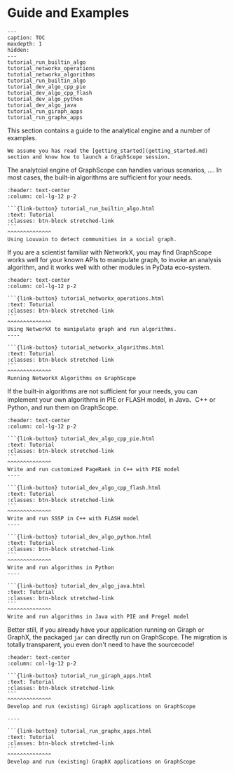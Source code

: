# Guide and Examples

```{toctree} arguments
---
caption: TOC
maxdepth: 1
hidden: 
---
tutorial_run_builtin_algo
tutorial_networkx_operations
tutotial_networkx_algorithms
tutorial_run_builtin_algo
tutorial_dev_algo_cpp_pie
tutorial_dev_algo_cpp_flash
tutorial_dev_algo_python
tutorial_dev_algo_java
tutorial_run_giraph_apps
tutorial_run_graphx_apps
```


This section contains a guide to the analytical engine and a number of examples.

```{tip}
We assume you has read the [getting_started](getting_started.md) section and know how to launch a GraphScope session.
```

The analytcial engine of GraphScope can handles various scenarios, .... In most cases, the built-in algorithms are sufficient for your needs.

````{panels}
:header: text-center
:column: col-lg-12 p-2

```{link-button} tutorial_run_builtin_algo.html
:text: Tutorial
:classes: btn-block stretched-link
```
^^^^^^^^^^^^^^
Using Louvain to detect communities in a social graph.
````

If you are a scientist familiar with NetworkX, you may find GraphScope works well for your known APIs to manipulate graph, to invoke an analysis algorithm, and it works well with other modules in PyData eco-system.

````{panels}
:header: text-center
:column: col-lg-12 p-2

```{link-button} tutorial_networkx_operations.html
:text: Toturial
:classes: btn-block stretched-link 
```
^^^^^^^^^^^^^^
Using NetworkX to manipulate graph and run algorithms.
---- 

```{link-button} tutorial_networkx_algorithms.html
:text: Toturial
:classes: btn-block stretched-link 
```
^^^^^^^^^^^^^^
Running NetworkX Algorithms on GraphScope
````

If the built-in algorithms are not sufficient for your needs, you can implement your own algorithms in PIE or FLASH model, in Java、C++ or Python, and run them on GraphScope.

````{panels}
:header: text-center
:column: col-lg-12 p-2

```{link-button} tutorial_dev_algo_cpp_pie.html
:text: Tutorial
:classes: btn-block stretched-link 
```
^^^^^^^^^^^^^^
Write and run customized PageRank in C++ with PIE model
---- 

```{link-button} tutorial_dev_algo_cpp_flash.html
:text: Tutorial
:classes: btn-block stretched-link 
```
^^^^^^^^^^^^^^
Write and run SSSP in C++ with FLASH model
---- 

```{link-button} tutorial_dev_algo_python.html
:text: Tutorial
:classes: btn-block stretched-link 
```
^^^^^^^^^^^^^^
Write and run algorithms in Python
---- 

```{link-button} tutorial_dev_algo_java.html
:text: Tutorial
:classes: btn-block stretched-link 
```
^^^^^^^^^^^^^^
Write and run algorithms in Java with PIE and Pregel model
````

Better still, if you already have your application running on Giraph or GraphX, the packaged `jar` can directly run on GraphScope. The migration is totally transparent, you even don't need to have the sourcecode!

````{panels}
:header: text-center
:column: col-lg-12 p-2

```{link-button} tutorial_run_giraph_apps.html
:text: Tutorial
:classes: btn-block stretched-link 
```
^^^^^^^^^^^^^^
Develop and run (existing) Giraph applications on GraphScope

----

```{link-button} tutorial_run_graphx_apps.html
:text: Tutorial
:classes: btn-block stretched-link 
```
^^^^^^^^^^^^^^
Develop and run (existing) GraphX applications on GraphScope
````
